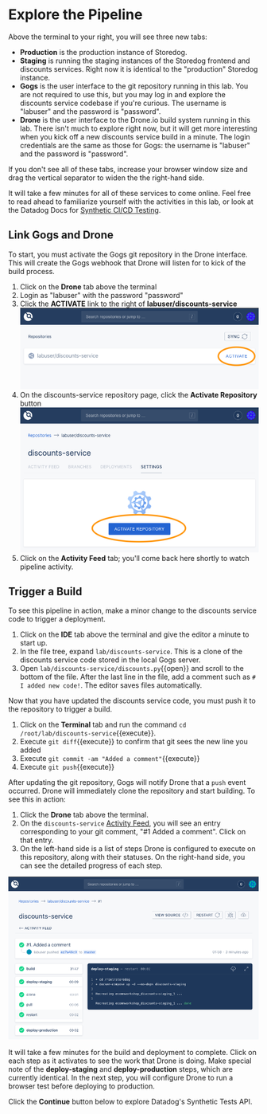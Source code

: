 # Explore the Pipeline
Above the terminal to your right, you will see three new tabs:
  - **Production** is the production instance of Storedog.
  - **Staging** is running the staging instances of the Storedog frontend and discounts services. Right now it is identical to the "production" Storedog instance.
  - **Gogs** is the user interface to the git repository running in this lab. You are not required to use this, but you may log in and explore the discounts service codebase if you're curious. The username is "labuser" and the password is "password".
  - **Drone** is the user interface to the Drone.io build system running in this lab. There isn't much to explore right now, but it will get more interesting when you kick off a new discounts service build in a minute. The login credentials are the same as those for Gogs: the username is "labuser" and the password is "password".

If you don't see all of these tabs, increase your browser window size and drag the vertical separator to widen the the right-hand side.

It will take a few minutes for all of these services to come online. Feel free to read ahead to familiarize yourself with the activities in this lab, or look at the Datadog Docs for [Synthetic CI/CD Testing](https://docs.datadoghq.com/synthetics/ci/?tab=apitest).

## Link Gogs and Drone
To start, you must activate the Gogs git repository in the Drone interface. This will create the Gogs webhook that Drone will listen for to kick of the build process.
1. Click on the **Drone** tab above the terminal
1. Login as "labuser" with the password "password"
1. Click the **ACTIVATE** link to the right of **labuser/discounts-service** ![Click the Activate link](./assets/drone_activate_1.png)
1. On the discounts-service repository page, click the **Activate Repository** button ![Click the Activate Repository button](./assets/drone_activate_2.png)
1. Click on the **Activity Feed** tab; you'll come back here shortly to watch pipeline activity.

## Trigger a Build
To see this pipeline in action, make a minor change to the discounts service code to trigger a deployment. 

1. Click on the **IDE** tab above the terminal and give the editor a minute to start up. 
2. In the file tree, expand `lab/discounts-service`. This is a clone of the discounts service code stored in the local Gogs server. 
3. Open `lab/discounts-service/discounts.py`{{open}} and scroll to the bottom of the file. After the last line in the file, add a comment such as `# I added new code!`. The editor saves files automatically.

Now that you have updated the discounts service code, you must push it to the repository to trigger a build. 

1. Click on the **Terminal** tab and run the command `cd /root/lab/discounts-service`{{execute}}.
2. Execute `git diff`{{execute}} to confirm that git sees the new line you added
4. Execute `git commit -am "Added a comment"`{{execute}}
5. Execute `git push`{{execute}}

After updating the git repository, Gogs will notify Drone that a `push` event occurred. Drone will immediately clone the repository and start building. To see this in action:
1. Click the **Drone** tab above the terminal.
3. On the `discounts-service` [Activity Feed](https://[[HOST_SUBDOMAIN]]-8800-[[KATACODA_HOST]].environments.katacoda.com/labuser/discounts-service/), you will see an entry corresponding to your git comment, "#1 Added a comment". Click on that entry.
4. On the left-hand side is a list of steps Drone is configured to execute on this repository, along with their statuses. On the right-hand side, you can see the detailed progress of each step.

![Discounts service first deploy in Drone](./assets/discounts_service_first_deploy.png)

It will take a few minutes for the build and deployment to complete. Click on each step as it activates to see the work that Drone is doing. Make special note of the **deploy-staging** and **deploy-production** steps, which are currently identical. In the next step, you will configure Drone to run a browser test before deploying to production.

Click the **Continue** button below to explore Datadog's Synthetic Tests API.
